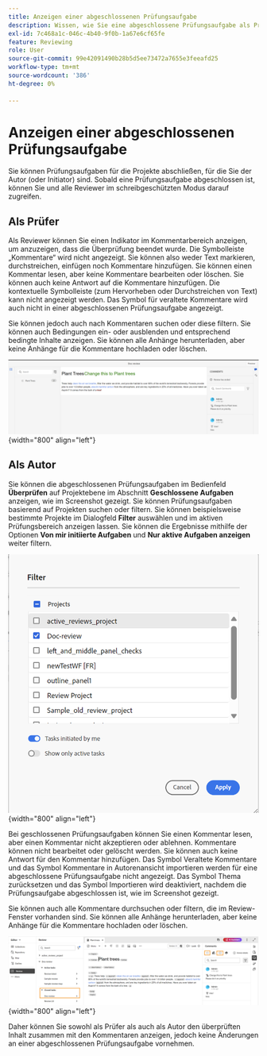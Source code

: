 ```yaml
---
title: Anzeigen einer abgeschlossenen Prüfungsaufgabe
description: Wissen, wie Sie eine abgeschlossene Prüfungsaufgabe als Prüfer oder Autor in AEM Guides anzeigen können.
exl-id: 7c468a1c-046c-4b40-9f0b-1a67e6cf65fe
feature: Reviewing
role: User
source-git-commit: 99e42091490b28b5d5ee73472a7655e3feeafd25
workflow-type: tm+mt
source-wordcount: '386'
ht-degree: 0%

---
```


# Anzeigen einer abgeschlossenen Prüfungsaufgabe

Sie können Prüfungsaufgaben für die Projekte abschließen, für die Sie der Autor (oder Initiator) sind. Sobald eine Prüfungsaufgabe abgeschlossen ist, können Sie und alle Reviewer im schreibgeschützten Modus darauf zugreifen.

## Als Prüfer

Als Reviewer können Sie einen Indikator im Kommentarbereich anzeigen, um anzuzeigen, dass die Überprüfung beendet wurde. Die Symbolleiste „Kommentare“ wird nicht angezeigt. Sie können also weder Text markieren, durchstreichen, einfügen noch Kommentare hinzufügen. Sie können einen Kommentar lesen, aber keine Kommentare bearbeiten oder löschen. Sie können auch keine Antwort auf die Kommentare hinzufügen. Die kontextuelle Symbolleiste (zum Hervorheben oder Durchstreichen von Text) kann nicht angezeigt werden. Das Symbol für veraltete Kommentare wird auch nicht in einer abgeschlossenen Prüfungsaufgabe angezeigt.

Sie können jedoch auch nach Kommentaren suchen oder diese filtern. Sie können auch Bedingungen ein- oder ausblenden und entsprechend bedingte Inhalte anzeigen. Sie können alle Anhänge herunterladen, aber keine Anhänge für die Kommentare hochladen oder löschen.

![](images/complete-task-reviewer-new.png){width="800" align="left"}


## Als Autor

Sie können die abgeschlossenen Prüfungsaufgaben im Bedienfeld **Überprüfen** auf Projektebene im Abschnitt **Geschlossene Aufgaben** anzeigen, wie im Screenshot gezeigt. Sie können Prüfungsaufgaben basierend auf Projekten suchen oder filtern. Sie können beispielsweise bestimmte Projekte im Dialogfeld **Filter** auswählen und im aktiven Prüfungsbereich anzeigen lassen. Sie können die Ergebnisse mithilfe der Optionen **Von mir initiierte Aufgaben** und **Nur aktive Aufgaben anzeigen** weiter filtern.

![](images/review-filters-new.png){width="800" align="left"}

Bei geschlossenen Prüfungsaufgaben können Sie einen Kommentar lesen, aber einen Kommentar nicht akzeptieren oder ablehnen. Kommentare können nicht bearbeitet oder gelöscht werden. Sie können auch keine Antwort für den Kommentar hinzufügen. Das Symbol Veraltete Kommentare und das Symbol Kommentare in Autorenansicht importieren werden für eine abgeschlossene Prüfungsaufgabe nicht angezeigt. Das Symbol Thema zurücksetzen und das Symbol Importieren wird deaktiviert, nachdem die Prüfungsaufgabe abgeschlossen ist, wie im Screenshot gezeigt.

Sie können auch alle Kommentare durchsuchen oder filtern, die im Review-Fenster vorhanden sind. Sie können alle Anhänge herunterladen, aber keine Anhänge für die Kommentare hochladen oder löschen.

![](images/completed-task-author-new.png){width="800" align="left"}

Daher können Sie sowohl als Prüfer als auch als Autor den überprüften Inhalt zusammen mit den Kommentaren anzeigen, jedoch keine Änderungen an einer abgeschlossenen Prüfungsaufgabe vornehmen.
